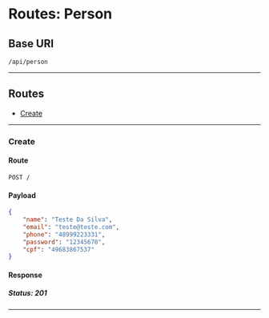 # Routes: Person

## Base URI

    /api/person

---

## Routes

- [Create](###Create)

---

### Create

#### Route

    POST /

#### Payload

```json
{
	"name": "Teste Da Silva",
	"email": "teste@teste.com",
	"phone": "48999223331",
	"password": "12345678",
	"cpf": "49683867537"
}
```

#### Response

##### Status: 201

---
